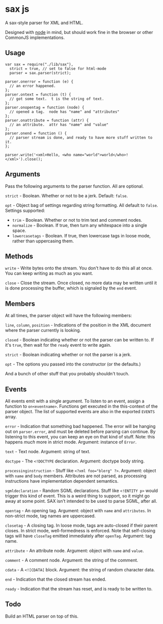 # sax js

A sax-style parser for XML and HTML.

Designed with [node](http://nodejs.org/) in mind, but should work fine in the
browser or other CommonJS implementations.

## Usage

    var sax = require("./lib/sax"),
      strict = true, // set to false for html-mode
      parser = sax.parser(strict);
    
    parser.onerror = function (e) {
      // an error happened. 
    };
    parser.ontext = function (t) {
      // got some text.  t is the string of text.
    };
    parser.onopentag = function (node) {
      // opened a tag.  node has "name" and "attributes"
    };
    parser.onattribute = function (attr) {
      // an attribute.  attr has "name" and "value"
    };
    parser.onend = function () {
      // parser stream is done, and ready to have more stuff written to it.
    };
    
    parser.write('<xml>Hello, <who name="world">world</who>!</xml>').close();

## Arguments

Pass the following arguments to the parser function.  All are optional.

`strict` - Boolean. Whether or not to be a jerk. Default: `false`.

`opt` - Object bag of settings regarding string formatting.  All default to `false`.
Settings supported:

* `trim` - Boolean. Whether or not to trim text and comment nodes.
* `normalize` - Boolean. If true, then turn any whitespace into a single space.
* `lowercasetags` - Boolean. If true, then lowercase tags in loose mode, rather
  than uppercasing them.

## Methods

`write` - Write bytes onto the stream. You don't have to do this all at once. You
can keep writing as much as you want.

`close` - Close the stream. Once closed, no more data may be written until it is
done processing the buffer, which is signaled by the `end` event.

## Members

At all times, the parser object will have the following members:

`line`, `column`, `position` - Indications of the position in the XML document where
the parser currently is looking.

`closed` - Boolean indicating whether or not the parser can be written to.  If it's 
`true`, then wait for the `ready` event to write again.

`strict` - Boolean indicating whether or not the parser is a jerk.

`opt` - The options you passed into the constructor (or the defaults.)

And a bunch of other stuff that you probably shouldn't touch.

## Events

All events emit with a single argument. To listen to an event, assign a function to
`on<eventname>`. Functions get executed in the this-context of the parser object.
The list of supported events are also in the exported `EVENTS` array.

`error` - Indication that something bad happened. The error will be hanging out on
`parser.error`, and must be deleted before parsing can continue. By listening to
this event, you can keep an eye on that kind of stuff. Note: this happens *much*
more in strict mode. Argument: instance of `Error`.

`text` - Text node. Argument: string of text.

`doctype` - The `<!DOCTYPE` declaration. Argument: doctype body string.

`processinginstruction` - Stuff like `<?xml foo="blerg" ?>`. Argument: object with
`name` and `body` members. Attributes are not parsed, as processing instructions
have implementation dependent semantics.

`sgmldeclaration` - Random SGML declarations.  Stuff like `<!ENTITY p>` would trigger
this kind of event.  This is a weird thing to support, so it might go away at some
point.  SAX isn't intended to be used to parse SGML, after all.

`opentag` - An opening tag. Argument: object with `name` and `attributes`. In
non-strict mode, tag names are uppercased.

`closetag` - A closing tag. In loose mode, tags are auto-closed if their parent
closes. In strict mode, well-formedness is enforced.  Note that self-closing tags
will have `closeTag` emitted immediately after `openTag`.  Argument: tag name.

`attribute` - An attribute node.  Argument: object with `name` and `value`.

`comment` - A comment node.  Argument: the string of the comment.

`cdata` - A `<![CDATA[` block.  Argument: the string of random character data.

`end` - Indication that the closed stream has ended.

`ready` - Indication that the stream has reset, and is ready to be written to.

## Todo

Build an HTML parser on top of this.
